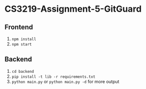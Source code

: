 # CS3219-Assignment-5-GitGuard

## Frontend
1. `npm install`
2. `npm start`

## Backend
1. `cd backend`
2. `pip install -t lib -r requirements.txt`
3. `python main.py` or `python main.py -d` for more output
